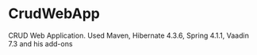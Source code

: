 CrudWebApp
==========
CRUD Web Application. Used Maven, Hibernate 4.3.6, Spring 4.1.1, Vaadin 7.3 and his add-ons
